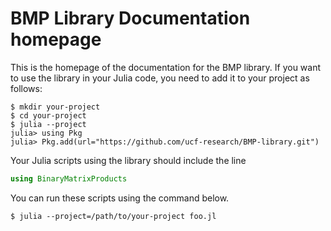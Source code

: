 # BMP Library Documentation homepage

This is the homepage of the documentation for the BMP library. If you want to
use the library in your Julia code, you need to add it to your project as
follows:
```
$ mkdir your-project
$ cd your-project
$ julia --project
julia> using Pkg
julia> Pkg.add(url="https://github.com/ucf-research/BMP-library.git")
```
Your Julia scripts using the library should include the line
```julia
using BinaryMatrixProducts
```
You can run these scripts using the command below.
```
$ julia --project=/path/to/your-project foo.jl
```
